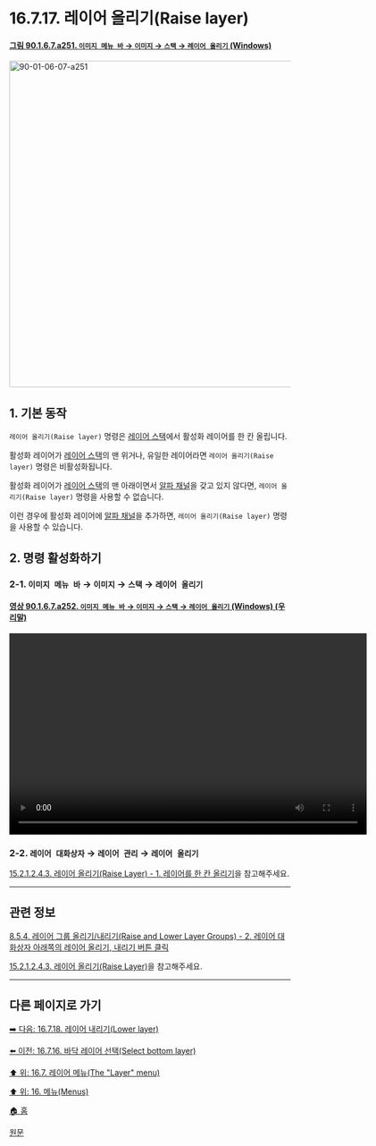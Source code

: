 # 16.7.17. 레이어 올리기(Raise layer)

<a id="90-01-06-07-a251"></a>

#### [그림 90.1.6.7.a251. `이미지 메뉴 바` → `이미지` → `스택` → `레이어 올리기` (Windows)](./90-01-06-07-stack.md#90-01-06-07-a251)
<img width="780" height="584" alt="90-01-06-07-a251" src="https://github.com/user-attachments/assets/c2540514-1d18-4aac-accc-40d196da898f" />

<a id="16-07-17-s1"></a>

## 1. 기본 동작
`레이어 올리기(Raise layer)` 명령은 [레이어 스택](./19-glossaryx-layer_stack.md)에서 활성화 레이어를 한 칸 올립니다.

활성화 레이어가 [레이어 스택](./19-glossaryx-layer_stack.md)의 맨 위거나, 유일한 레이어라면 `레이어 올리기(Raise layer)` 명령은 비활성화됩니다.

활성화 레이어가 [레이어 스택](./19-glossaryx-layer_stack.md)의 맨 아래이면서 [알파 채널](./19-glossaryx-alpha_channel.md)을 갖고 있지 않다면, `레이어 올리기(Raise layer)` 명령을 사용할 수 없습니다.

이런 경우에 활성화 레이어에 [알파 채널](./19-glossaryx-alpha_channel.md)을 추가하면, `레이어 올리기(Raise layer)` 명령을 사용할 수 있습니다.

<a id="16-07-17-s2"></a>

## 2. 명령 활성화하기

<a id="16-07-17-s2-01"></a>

### 2-1. `이미지 메뉴 바` → `이미지` → `스택` → `레이어 올리기`

<a id="90-01-06-07-a252"></a>

#### [영상 90.1.6.7.a252. `이미지 메뉴 바` → `이미지` → `스택` → `레이어 올리기` (Windows) (우리말)](./90-01-06-07-stack.md#90-01-06-07-a252)
<video controls="controls" width="640" height="360" src="https://github.com/user-attachments/assets/96fc693b-480c-449c-906a-9296643ce2c4"></video>

<a id="16-07-17-s2-02"></a>

### 2-2. `레이어 대화상자` → `레이어 관리` → `레이어 올리기`
[15.2.1.2.4.3. 레이어 올리기(Raise Layer) - 1. 레이어를 한 칸 올리기](./15-02-01-02-04-03-raise_layer.md#15-02-01-02-04-03-s1)을 참고해주세요.

***

## 관련 정보

[8.5.4. 레이어 그룹 올리기/내리기(Raise and Lower Layer Groups) - 2. 레이어 대화상자 아래쪽의 레이어 올리기, 내리기 버튼 클릭](./08-05-04-raise_n_lower_layer_groups.md#08-05-04-s2)

[15.2.1.2.4.3. 레이어 올리기(Raise Layer)](./15-02-01-02-04-03-raise_layer.md)을 참고해주세요.

***

## 다른 페이지로 가기

[➡️ 다음: 16.7.18. 레이어 내리기(Lower layer)](./16-07-18-lower-layer.md)

[⬅️ 이전: 16.7.16. 바닥 레이어 선택(Select bottom layer)](./16-07-16-select-bottom-layer.md)

[⬆️ 위: 16.7. 레이어 메뉴(The "Layer" menu)](./16-07-00-the-layer-menu.md)

[⬆️ 위: 16. 메뉴(Menus)](./16-00-menus.md)

[🏠 홈](./00-home.md)

[원문](https://docs.gimp.org/2.10/ko/gimp-layer-raise.html)